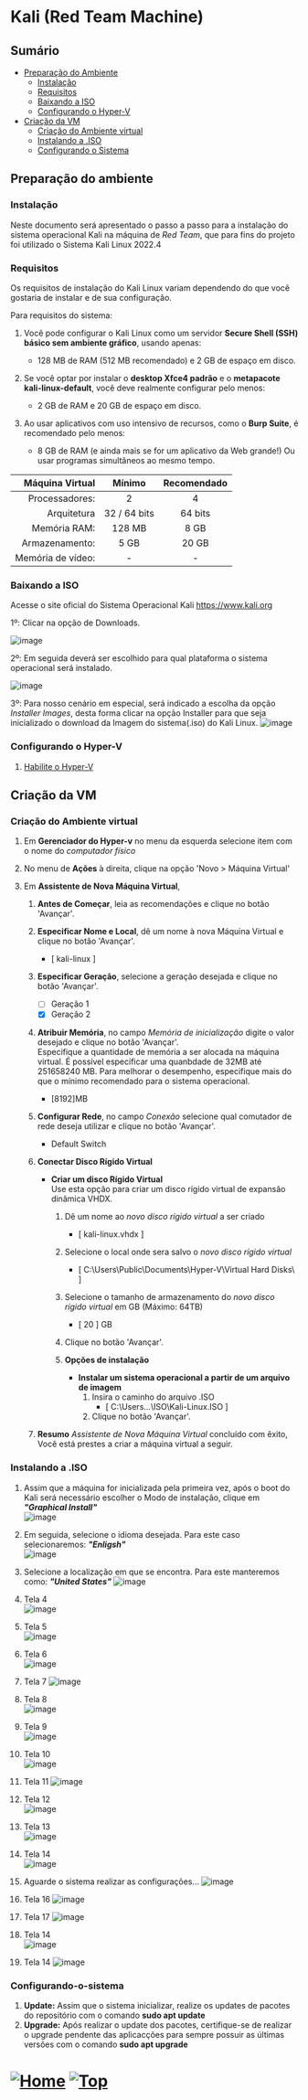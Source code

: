 #  Kali (Red Team Machine)

## Sumário

- [Preparação do Ambiente](#preparação-do-ambiente)
  - [Instalação](#instalação)
  - [Requisitos](#requisitos)
  - [Baixando a ISO](#baixando-a-iso)
  - [Configurando o Hyper-V](#configurando-o-hyper-v)
- [Criação da VM](#criação-da-vm)
  - [Criação do Ambiente virtual](#criação-do-ambiente-virtual)
  - [Instalando a .ISO](#instalando-a-.ISO)
  - [Configurando o Sistema](#configurando-o-sistema)


## Preparação do ambiente

### Instalação
Neste documento será apresentado o passo a passo para a instalação do sistema operacional Kali na máquina de _Red Team_, que para fins do projeto foi utilizado o Sistema Kali Linux 2022.4

### Requisitos

Os requisitos de instalação do Kali Linux variam dependendo do que você gostaria de instalar e de sua configuração.

Para requisitos do sistema:

1. Você pode configurar o Kali Linux como um servidor **Secure Shell (SSH) básico sem ambiente gráfico**, usando apenas:

   - 128 MB de RAM (512 MB recomendado) e 2 GB de espaço em disco.

1. Se você optar por instalar o **desktop Xfce4 padrão** e o **metapacote kali-linux-default**, você deve realmente configurar pelo menos:

   - 2 GB de RAM e 20 GB de espaço em disco.

1. Ao usar aplicativos com uso intensivo de recursos, como o **Burp Suite**, é recomendado pelo menos:

   - 8 GB de RAM (e ainda mais se for um aplicativo da Web grande!) Ou usar programas simultâneos ao mesmo tempo.

|   Máquina Virtual | Mínimo       | Recomendado |
| ----------------: | :-----:      | :---------: |
|    Processadores: |    2         |      4      |
|       Arquitetura | 32 / 64 bits |   64 bits   |
|      Memória RAM: |  128 MB      |    8 GB     |
|    Armazenamento: |  5 GB        |    20 GB    |
| Memória de vídeo: |  -           |    -        |


### Baixando a ISO

Acesse o site oficial do Sistema Operacional Kali https://www.kali.org

1º: Clicar na opção de Downloads.

![image](https://user-images.githubusercontent.com/105310922/206779801-24c2b0f4-7518-4d6b-8370-656371c23a07.png)

2º: Em seguida deverá ser escolhido para qual plataforma o sistema operacional será instalado.

![image](https://user-images.githubusercontent.com/105310922/206780020-dbee31c8-dddf-4048-93c8-acc7da9ef96d.png)

3º: Para nosso cenário em especial, será indicado a escolha da opção _Installer Images_, desta forma clicar na opção Installer para que seja inicializado o download da Imagem do sistema(.iso) do Kali Linux.
![image](https://user-images.githubusercontent.com/105310922/206780592-85e98dbf-f5be-4b83-9eec-95d060713d6f.png)

### Configurando o Hyper-V

1. [Habilite o Hyper-V](../Hyper-V/hyper-v.md)

## Criação da VM

### Criação do Ambiente virtual

1. Em **Gerenciador do Hyper-v** no menu da esquerda selecione item com o nome do _computador físico_
1. No menu de **Ações** à direita, clique na opção 'Novo > Máquina Virtual'
1. Em **Assistente de Nova Máquina Virtual**,

   1. **Antes de Começar**, leia as recomendações e clique no botão 'Avançar'.
   1. **Especificar Nome e Local**, dê um nome à nova Máquina Virtual e clique no botão 'Avançar'.
      - [ kali-linux ]
   1. **Especificar Geração**, selecione a geração desejada e clique no botão 'Avançar'.

      - [ ] Geração 1
      - [x] Geração 2

   1. **Atribuir Memória**, no campo _Memória de inicialização_ digite o valor desejado e clique no botão 'Avançar'.  
      Especifique a quantidade de memória a ser alocada na máquina virtual. É possível especificar uma quanbdade de 32MB até 251658240 MB. Para melhorar o desempenho, especifique mais do que o mínimo recomendado para o sistema operacional.
      - [8192]MB
   1. **Configurar Rede**, no campo _Conexão_ selecione qual comutador de rede deseja utilizar e clique no botão 'Avançar'.
      - Default Switch
   1. **Conectar Disco Rígido Virtual**

      - **Criar um disco Rígido Virtual**  
        Use esta opção para criar um disco rígido virtual de expansão dinâmica VHDX.

        1. Dê um nome ao _novo disco rígido virtual_ a ser criado
           - [ kali-linux.vhdx ]
        1. Selecione o local onde sera salvo o _novo disco rígido virtual_
           - [ C:\Users\Public\Documents\Hyper-V\Virtual Hard Disks\ ]
        1. Selecione o tamanho de armazenamento do _novo disco rígido virtual_ em GB (Máximo: 64TB)
           - [ 20 ] GB
        1. Clique no botão 'Avançar'.
        1. **Opções de instalação**

           - **Instalar um sistema operacional a partir de um arquivo de imagem**
             1. Insira o caminho do arquivo .ISO
                - [ C:\Users\...\ISO\Kali-Linux.ISO ]
             1. Clique no botão 'Avançar'.

   1. **Resumo**
      _Assistente de Nova Máquina Virtual_ concluído com êxito, Você está prestes a criar a máquina virtual a seguir.
      


### Instalando a .ISO

  1. Assim que a máquina for inicializada pela primeira vez, após o boot do Kali será necessário escolher o Modo de instalação, clique em **_"Graphical Install"_**  
  ![image](https://user-images.githubusercontent.com/105310922/207695684-daade2cf-18e3-4e66-bc23-6ce339d96109.png)
  
  2. Em seguida, selecione o idioma desejada. Para este caso selecionaremos: **_"Enligsh"_**  
  ![image](https://user-images.githubusercontent.com/105310922/207696452-ebf39793-aca8-4167-b8a5-c4f5e105b0df.png)
  
  3. Selecione a localização em que se encontra. Para este manteremos como: **_"United States"_** 
  ![image](https://user-images.githubusercontent.com/105310922/207697662-90f651ea-01c4-4c2a-be4e-a4cc0098a5b2.png)
  
  4. Tela 4  
  ![image](https://user-images.githubusercontent.com/105310922/207698093-b4d4e330-2c91-43b7-8823-9a56c3768b70.png)
  
  5. Tela 5  
![image](https://user-images.githubusercontent.com/105310922/207699120-fbdd7c50-3a15-4a25-b2af-0e81161dca18.png)
  
  6. Tela 6  
  ![image](https://user-images.githubusercontent.com/105310922/207699678-fb1880b8-3426-47b7-bceb-7085b1164d98.png)
  
  7. Tela 7 
  ![image](https://user-images.githubusercontent.com/105310922/207702023-c3c3b069-152c-4516-98c8-d29d98f88415.png)
  
  8. Tela 8  
  ![image](https://user-images.githubusercontent.com/105310922/207702157-d2313d5b-6217-42d4-bf61-bd3d636902fc.png)
  
  9. Tela 9  
  ![image](https://user-images.githubusercontent.com/105310922/207702500-042df26c-9479-4e7c-8df0-67ee70b0b0dc.png)
  
  10. Tela 10  
  ![image](https://user-images.githubusercontent.com/105310922/207702790-433fe1fb-2a43-4a29-9545-528e492ce3b3.png)
  
  11. Tela 11
  ![image](https://user-images.githubusercontent.com/105310922/207703251-c05a1cab-f503-4461-b13f-89f4eb24c854.png)
  
  12. Tela 12  
  ![image](https://user-images.githubusercontent.com/105310922/207703362-2a242e7c-d04d-413d-b98c-5e057d081b56.png)
  
  13. Tela 13  
  ![image](https://user-images.githubusercontent.com/105310922/207703546-b2d33039-79ba-4bff-b571-59a13c52f0a7.png)
  
  14. Tela 14  
  ![image](https://user-images.githubusercontent.com/105310922/207703863-66cab011-e481-44f5-a96c-cd3158cbbdb4.png)
  
  15. Aguarde o sistema realizar as configurações... 
  ![image](https://user-images.githubusercontent.com/105310922/207704033-3fd226ec-f13b-42d4-a1be-40256d7249c0.png)
  
  16. Tela 16 
  ![image](https://user-images.githubusercontent.com/105310922/207704339-915ba0a6-cebc-4e0b-acdc-def76eafbabd.png)
  
  17. Tela 17 
  ![image](https://user-images.githubusercontent.com/105310922/207704489-c9f40389-86dc-4a39-844d-7e199f37776e.png)

  
  14. Tela 14  
  ![image](https://user-images.githubusercontent.com/105310922/207703863-66cab011-e481-44f5-a96c-cd3158cbbdb4.png)
  
  14. Tela 14 
  ![image](https://user-images.githubusercontent.com/105310922/207703863-66cab011-e481-44f5-a96c-cd3158cbbdb4.png)


### Configurando-o-sistema

  1. **Update:** Assim que o sistema inicializar, realize os updates de pacotes do repositório com o comando **sudo apt update** 
  1. **Upgrade:** Após realizar o update dos pacotes, certifique-se de realizar o upgrade pendente das aplicacções para sempre possuir as últimas versões com o comando **sudo apt upgrade** 



# [![Home][homeimage]][homelink] [![Top][topimage]](#)

[topimage]: https://img.shields.io/badge/-Voltar_ao_topo-grey
[homeimage]: https://img.shields.io/badge/-Home-blue
[homelink]: ./../../../README.md#

